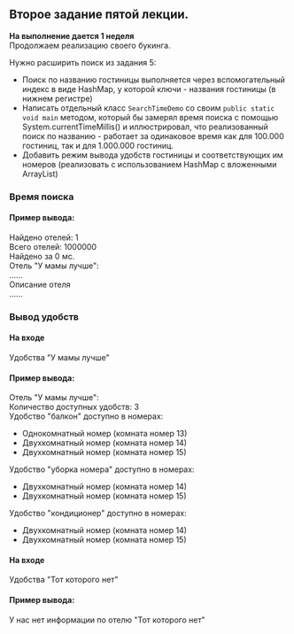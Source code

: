 ## Второе задание пятой лекции.
**На выполнение дается 1 неделя**  
Продолжаем реализацию своего букинга.

Нужно расширить поиск из задания 5:
- Поиск по названию гостиницы выполняется через вспомогательный индекс в виде HashMap, у которой ключи - названия гостиницы (в нижнем регистре)
- Написать отдельный класс `SearchTimeDemo` со своим `public static void main` методом, который бы замерял время поиска с помощью System.currentTimeMillis() и иллюстрировал, что реализованный поиск по названию - работает за одинаковое время как для 100.000 гостиниц, так и для 1.000.000 гостиниц. 
- Добавить режим вывода удобств гостиницы и соответствующих им номеров (реализовать с использованием HashMap с вложенными ArrayList)

### Время поиска
#### Пример вывода:
Найдено отелей: 1  
Всего отелей: 1000000  
Найдено за 0 мс.  
Отель "У мамы лучше":  
......  
Описание отеля   
......  

### Вывод удобств
#### На входе
Удобства "У мамы лучше"

#### Пример вывода:
Отель "У мамы лучше":  
Количество доступных удобств: 3  
Удобство "балкон" доступно в номерах: 
 - Однокомнатный номер (комната номер 13)
 - Двухкомнатный номер (комната номер 14)
 - Двухкомнатный номер (комната номер 15)  

Удобство "уборка номера" доступно в номерах: 
 - Двухкомнатный номер (комната номер 14)
 - Двухкомнатный номер (комната номер 15)  

Удобство "кондиционер" доступно в номерах: 
 - Двухкомнатный номер (комната номер 14)
 - Двухкомнатный номер (комната номер 15)

#### На входе
Удобства "Тот которого нет"

#### Пример вывода:
У нас нет информации по отелю "Тот которого нет"

